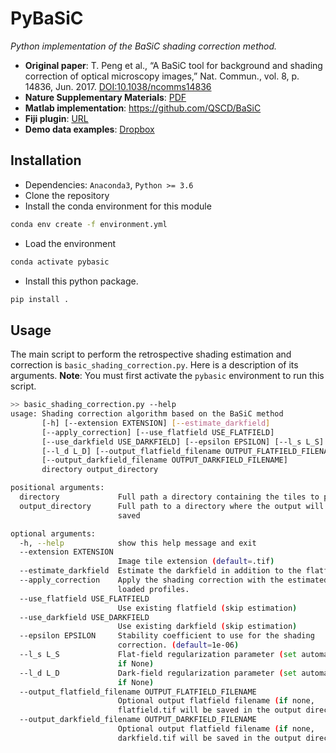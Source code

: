 # PyBaSiC
*Python implementation of the BaSiC shading correction method.*

* **Original paper**: T. Peng et al., “A BaSiC tool for background and shading correction of optical microscopy images,” Nat. Commun., vol. 8, p. 14836, Jun. 2017. [DOI:10.1038/ncomms14836](https://doi.org/10.1038/ncomms14836)
* **Nature Supplementary Materials**: [PDF](https://static-content.springer.com/esm/art%3A10.1038%2Fncomms14836/MediaObjects/41467_2017_BFncomms14836_MOESM560_ESM.pdf)
* **Matlab implementation**: https://github.com/QSCD/BaSiC
* **Fiji plugin**: [URL](https://www.helmholtz-muenchen.de/icb/research/groups/quantitative-single-cell-dynamics/software/basic/index.html)
* **Demo data examples**: [Dropbox](https://www.dropbox.com/s/plznvzdjglrse3h/Demoexamples.zip?dl=0)

## Installation
* Dependencies: `Anaconda3`, `Python >= 3.6`
* Clone the repository
* Install the conda environment for this module
```bash
conda env create -f environment.yml
```
* Load the environment
```bash
conda activate pybasic
```
* Install this python package.
```bash
pip install .
```
## Usage
The main script to perform the retrospective shading estimation and correction is `basic_shading_correction.py`. 
Here is a description of its arguments. **Note**: You must first activate the `pybasic` environment to run this script.

```bash
>> basic_shading_correction.py --help
usage: Shading correction algorithm based on the BaSiC method
       [-h] [--extension EXTENSION] [--estimate_darkfield]
       [--apply_correction] [--use_flatfield USE_FLATFIELD]
       [--use_darkfield USE_DARKFIELD] [--epsilon EPSILON] [--l_s L_S]
       [--l_d L_D] [--output_flatfield_filename OUTPUT_FLATFIELD_FILENAME]
       [--output_darkfield_filename OUTPUT_DARKFIELD_FILENAME]
       directory output_directory

positional arguments:
  directory             Full path a directory containing the tiles to process
  output_directory      Full path to a directory where the output will be
                        saved

optional arguments:
  -h, --help            show this help message and exit
  --extension EXTENSION
                        Image tile extension (default=.tif)
  --estimate_darkfield  Estimate the darkfield in addition to the flatfield.
  --apply_correction    Apply the shading correction with the estimated or
                        loaded profiles.
  --use_flatfield USE_FLATFIELD
                        Use existing flatfield (skip estimation)
  --use_darkfield USE_DARKFIELD
                        Use existing darkfield (skip estimation)
  --epsilon EPSILON     Stability coefficient to use for the shading
                        correction. (default=1e-06)
  --l_s L_S             Flat-field regularization parameter (set automatically
                        if None)
  --l_d L_D             Dark-field regularization parameter (set automatically
                        if None)
  --output_flatfield_filename OUTPUT_FLATFIELD_FILENAME
                        Optional output flatfield filename (if none,
                        flatfield.tif will be saved in the output directory).
  --output_darkfield_filename OUTPUT_DARKFIELD_FILENAME
                        Optional output flatfield filename (if none,
                        darkfield.tif will be saved in the output directory).
```

